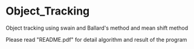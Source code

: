 # Object_Tracking
Object tracking using swain and Ballard's method and mean shift method

Please read "README.pdf" for detail algorithm and result of the program
